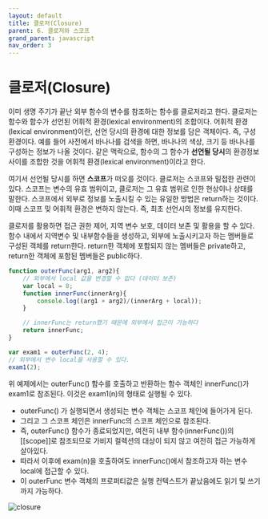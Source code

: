 ```yaml
---
layout: default
title: 클로저(Closure)
parent: 6. 클로저와 스코프
grand_parent: javascript
nav_order: 3
---
```


# 클로저(Closure)

이미 생명 주기가 끝난 외부 함수의 변수를 참조하는 함수를 클로저라고 한다. 클로저는 함수와 함수가 선언된 어휘적 환경(lexical environment)의 조합이다. 어휘적 환경(lexical environment)이란, 선언 당시의 환경에 대한 정보를 담은 객체이다. 즉, 구성 환경이다. 예를 들어 사전에서 바나나를 검색을 하면, 바나나의 색상, 크기 등 바나나를 구성하는 정보가 나올 것이다. 같은 맥락으로, 함수의 그 함수가 **선언될 당시**의 환경정보 사이를 조합한 것을 어휘적 환경(lexical environment)이라고 한다.

여기서 선언될 당시를 하면 **스코프**가 떠오를 것이다. 클로저는 스코프와 밀접한 관련이 있다. 스코프는 변수의 유효 범위이고, 클로저는 그 유효 범위로 인한 현상이나 상태를 말한다. 스코프에서 외부로 정보를 노출시킬 수 있는 유일한 방법은 return하는 것이다. 이때 스코프 밎 어휘적 환경은 변하지 않는다. 즉, 최초 선언시의 정보를 유지한다.

클로저를 활용하면 접근 권한 제어, 지역 변수 보호, 데이터 보존 및 활용을 할 수 있다. 함수 내에서 지역변수 및 내부함수들을 생성하고, 외부에 노출시키고자 하는 멤버들로 구성된 객체를 return한다. return한 객체에 포함되지 않는 멤버들은 private하고, return한 객체에 포함된 멤버들은 public하다.

```javascript
function outerFunc(arg1, arg2){
    // 외부에서 local 값을 변경할 수 없다 (데이터 보존)
    var local = 8;
    function innerFunc(innerArg){
        console.log((arg1 + arg2)/(innerArg + local));
    }

    // innerFunc는 return했기 때문에 외부에서 접근이 가능하다
    return innerFunc;
}

var exam1 = outerFunc(2, 4);
// 외부에서 변수 local을 사용할 수 있다.
exam1(2);
```

위 예제에서는 outerFunc() 함수를 호출하고 반환하는 함수 객체인 innerFunc()가 exam1로 참조된다. 이것은 exam1(n)의 형태로 실행될 수 있다.

* outerFunc() 가 실행되면서 생성되는 변수 객체는 스코프 체인에 들어가게 된다.
* 그리고 그 스코프 체인은 innerFunc의 스코프 체인으로 참조된다.
* 즉, outerFunc() 함수가 종료되었지만, 여전히 내부 함수(innerFunc())의 [[scope]]로 참조되므로 가비지 컬렉션의 대상이 되지 않고 여전히 접근 가능하게 살아있다.
* 따라서 이후에 exam(n)을 호출하여도 innerFunc()에서 참조하고자 하는 변수 local에 접근할 수 있다.
* 이 outerFunc 변수 객체의 프로퍼티값은 실행 컨텍스트가 끝났음에도 읽기 및 쓰기까지 가능하다.

![closure](https://user-images.githubusercontent.com/16531837/44265594-3f761c80-a262-11e8-98bc-a74bc2bd1311.png)
